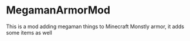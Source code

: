 # MegamanArmorMod
This is a mod adding megaman things to Minecraft
Monstly armor, it adds some items as well
